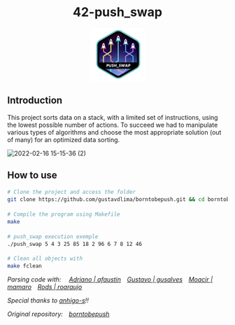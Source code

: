 <div align="center">

  # 42-push_swap
  
  <img src="https://github.com/gustavdlima/borntobepush/blob/main/imgs/push_swap-removebg-preview.png" width="125">

</div>

## Introduction

This project sorts data on a stack, with a limited set of instructions, using the lowest possible number of actions.
To succeed we had to manipulate various types of algorithms and choose the most appropriate solution (out of many) for an optimized data sorting.

![2022-02-16 15-15-36 (2)](https://user-images.githubusercontent.com/49699403/154331475-8aba8cad-c266-4562-8392-c0e8b293ebc1.gif)

## How to use
```bash
# Clone the project and access the folder
git clone https://github.com/gustavdlima/borntobepush.git && cd borntobepush

# Compile the program using Makefile
make

# push_swap execution exemple
./push_swap 5 4 3 25 85 18 2 96 6 7 8 12 46

# Clean all objects with
make fclean
```

<i>Parsing code with: &emsp;<a href=https://github.com/adrianofaus>Adriano | afaustin</a>&emsp;<a href=https://github.com/gustavdlima>Gustavo | gusalves</a>&emsp;<a href=https://github.com/koukunwlk>Moacir | mamaro</a>&emsp;<a href=https://github.com/rodsmade>Rods | roaraujo</a><br>

Special thanks to <a href=https://github.com/andersonhsporto>anhigo-s</a>!!<br>

Original repository:&emsp;<a href=https://github.com/gustavdlima/borntobepush>borntobepush</a></i>
